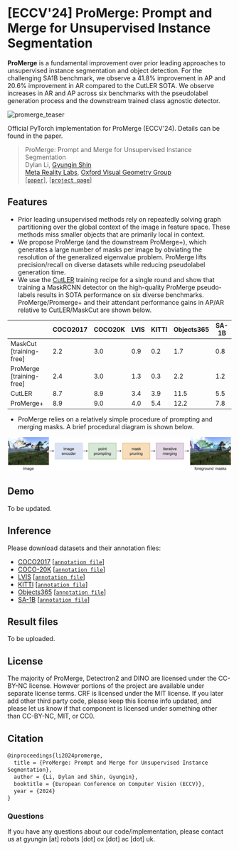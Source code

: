 # [ECCV'24] ProMerge: Prompt and Merge for Unsupervised Instance Segmentation

**ProMerge** is a fundamental improvement over prior leading approaches to unsupervised instance segmentation and object detection. For the challenging SA1B benchmark, we observe a 41.8% improvement in AP and 20.6% improvement in AR compared to the CutLER SOTA. We observe increases in AR and AP across six benchmarks with the pseudolabel generation process and the downstream trained class agnostic detector. 

<img width="1579" alt="promerge_teaser" src="https://github.com/user-attachments/assets/873e5085-f04d-4e2b-8c1f-2ff92c6fe077">

Official PyTorch implementation for ProMerge (ECCV'24). Details can be found in the paper.


> ProMerge: Prompt and Merge for Unsupervised Instance Segmentation \
> Dylan Li, [Gyungin Shin](https://www.robots.ox.ac.uk/~gyungin/) \
> [Meta Reality Labs](https://about.meta.com/realitylabs/), [Oxford Visual Geometry Group](https://www.robots.ox.ac.uk/~vgg/) \
> [[`paper`](https://arxiv.org/pdf/2409.18961)], [[`project page`](https://www.robots.ox.ac.uk/~vgg/research/promerge/)]

## Features
- Prior leading unsupervised methods rely on repeatedly solving graph partitioning over the global context of the image in feature space. These methods miss smaller objects that are primarily local in context.
- We propose ProMerge (and the downstream ProMerge+), which generates a large number of masks per image by obviating the resolution of the generalized eigenvalue problem. ProMerge lifts precision/recall on diverse datasets while reducing pseudolabel generation time. 
- We use the [CutLER](https://github.com/facebookresearch/CutLER?tab=readme-ov-file) training recipe for a single round and show that training a MaskRCNN detector on the high-quality ProMerge pseudo-labels results in SOTA performance on six diverse benchmarks. ProMerge/Promerge+ and their attendant performance gains in AP/AR relative to CutLER/MaskCut are shown below. 

|           | COCO2017 | COCO20K | LVIS  | KITTI | Objects365 | SA-1B |
|    --     |    --    |   --    |  --   |   --  |     --     |   --  |
| MaskCut [training-free]   |    2.2   |   3.0   |  0.9  |  0.2  |    1.7     |  0.8  |
| ProMerge [training-free]  |    2.4   |   3.0   |  1.3  |  0.3  |    2.2     |  1.2  |
| CutLER    |    8.7   |   8.9   |  3.4  |  3.9  |   11.5     |  5.5  | 
| ProMerge+ |    8.9   |   9.0   |  4.0  |  5.4  |   12.2     |  7.8  |

- ProMerge relies on a relatively simple procedure of prompting and merging masks. A brief procedural diagram is shown below. 

![Alt Text](assets/overview.png)

## Demo
To be updated.

## Inference
Please download datasets and their annotation files:
- [COCO2017](http://images.cocodataset.org/zips/val2017.zip) [[`annotation file`](http://dl.fbaipublicfiles.com/cutler/coco/coco_cls_agnostic_instances_val2017.json)]
- [COCO-20K](https://cocodataset.org/#download) [[`annotation file`](http://dl.fbaipublicfiles.com/cutler/coco/coco20k_trainval_gt.json)]
- [LVIS](http://images.cocodataset.org/zips/val2017.zip) [[`annotation file`](http://dl.fbaipublicfiles.com/cutler/coco/lvis1.0_cocofied_val_cls_agnostic.json)]
- [KITTI](https://www.cvlibs.net/datasets/kitti/eval_step.php) [[`annotation file`](https://dl.fbaipublicfiles.com/cutler/kitti/trainval_cls_agnostic.json)]
- [Objects365](https://www.objects365.org/download.html) [[`annotation file`](https://www.robots.ox.ac.uk/~vgg/research/promerge/shared_files/objects365_16-40.json)]
- [SA-1B](https://scontent-lhr8-1.xx.fbcdn.net/m1/v/t6/An_-m2SWozW4o-FatJEIY1Anj32x8TnUqad9WMAVkMaZHkDyHfjpLcVlQoTFhgQihg8U4R5KqJvoJrtBwT3eKH-Yj5-LfY0.tar?ccb=10-5&oh=00_AYA9kGsV-zzziVDpf8ErkuQzkQ4GW2nYfw8RsFN9aosqhg&oe=66F7EB7E&_nc_sid=0fdd51) [[`annotation file`](https://www.robots.ox.ac.uk/~vgg/research/promerge/shared_files/sa1b.json)]

<!-- Note that KITTI and Objects365 require you to sign up to download the data. -->

## Result files
To be uploaded.

<!--
We provide predictions for each dataset as follows.
#### ProMerge
| dataset  | AP | AR |
|----------|----|----|
| COCO2017 | 2.2|    |
| COCO-20K | 3.0|    |
| LVIS     |    |    |
| KITTI    |    |    |
| SA-1B    |    |    |

#### ProMerge+
| dataset  | AP | AR |
|----------|----|----|
| COCO2017 |    |    |
| COCO-20K |    |    |
| LVIS     |    |    |
| KITTI    |    |    |
| SA-1B    |    |    |

-->

## License 
The majority of ProMerge, Detectron2 and DINO are licensed under the CC-BY-NC license. However portions of the project are available under separate license terms. CRF is licensed under the MIT license. If you later add other third party code, please keep this license info updated, and please let us know if that component is licensed under something other than CC-BY-NC, MIT, or CC0.

## Citation
```
@inproceedings{li2024promerge,
  title = {ProMerge: Prompt and Merge for Unsupervised Instance Segmentation},
  author = {Li, Dylan and Shin, Gyungin},
  booktitle = {European Conference on Computer Vision (ECCV)},
  year = {2024}
}
```

### Questions
If you have any questions about our code/implementation, please contact us at gyungin [at] robots [dot] ox [dot] ac [dot] uk.
